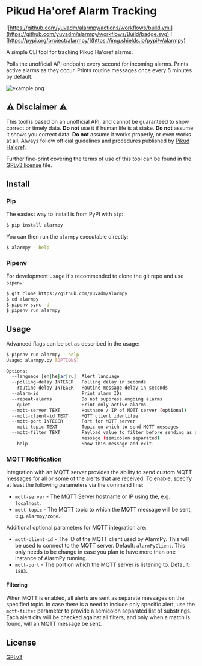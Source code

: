 # Pikud Ha'oref Alarm Tracking

![https://github.com/yuvadm/alarmpy/actions/workflows/build.yml](https://github.com/yuvadm/alarmpy/workflows/Build/badge.svg)
![https://pypi.org/project/alarmpy/](https://img.shields.io/pypi/v/alarmpy)

A simple CLI tool for tracking Pikud Ha'oref alarms.

Polls the unofficial API endpoint every second for incoming alarms. Prints active alarms as they occur. Prints routine messages once every 5 minutes by default.

![example.png](example.png)

## ⚠️ Disclaimer ⚠️

This tool is based on an unofficial API, and cannot be guaranteed to show correct or timely data. **Do not** use it if human life is at stake. **Do not** assume it shows you correct data. **Do not** assume it works properly, or even works at all. Always follow official guidelines and procedures published by [Pikud Ha'oref](https://www.oref.org.il/).

Further fine-print covering the terms of use of this tool can be found in the [GPLv3 license](LICENSE) file.

## Install

### Pip

The easiest way to install is from PyPI with `pip`:

```bash
$ pip install alarmpy
```

You can then run the `alarmpy` executable directly:

```bash
$ alarmpy --help
```

### Pipenv

For development usage it's recommended to clone the git repo and use `pipenv`:

```bash
$ git clone https://github.com/yuvadm/alarmpy
$ cd alarmpy
$ pipenv sync -d
$ pipenv run alarmpy
```

## Usage

Advanced flags can be set as described in the usage:

```bash
$ pipenv run alarmpy --help
Usage: alarmpy.py [OPTIONS]

Options:
  --language [en|he|ar|ru]  Alert language
  --polling-delay INTEGER   Polling delay in seconds
  --routine-delay INTEGER   Routine message delay in seconds
  --alarm-id                Print alarm IDs
  --repeat-alarms           Do not suppress ongoing alarms
  --quiet                   Print only active alarms
  --mqtt-server TEXT        Hostname / IP of MQTT server (optional)
  --mqtt-client-id TEXT     MQTT client identifier
  --mqtt-port INTEGER       Port for MQTT server
  --mqtt-topic TEXT         Topic on which to send MQTT messages
  --mqtt-filter TEXT        Payload value to filter before sending as a
                            message (semicolon separated)
  --help                    Show this message and exit.
```
### MQTT Notification

Integration with an MQTT server provides the ability to send custom MQTT messages for all or some of the alerts that are received. To enable, specify at least the following parameters via the command line: 

* `mqtt-server` - The MQTT Server hostname or IP using the, e.g. `localhost`.
* `mqtt-topic` - The MQTT topic to which the MQTT message will be sent, e.g. `alarmpy/zone`.

Additional optional parameters for MQTT integration are:

* `mqtt-client-id` - The ID of the MQTT client used by AlarmPy. This will be used to connect to the MQTT server. Default: `alarmPyClient`. This only needs to be change in case you plan to have more than one instance of AlarmPy running. 
* `mqtt-port` - The port on which the MQTT server is listening to. Default: `1883`. 

#### Filtering

When MQTT is enabled, all alerts are sent as separate messages on the specified topic. In case there is a need to include only specific alert, use the `mqtt-filter` parameter to provide a semicolon separated list of substrings. Each alert city will be checked against all filters, and only when a match is found, will an MQTT message be sent. 

## License

[GPLv3](LICENSE)
